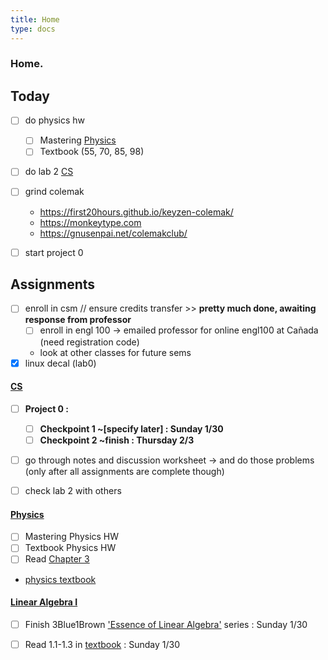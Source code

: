 ```yaml
---
title: Home
type: docs 
---
```


### Home.

## Today
- [ ] do physics hw 
    - [ ] Mastering [Physics](https://mlm.pearson.com/northamerica/masteringphysics/) 
    - [ ] Textbook (55, 70, 85, 98)
- [ ] do lab 2 [CS](https://inst.eecs.berkeley.edu/~cs61b/sp22/materials/lab/lab3/index.html)
- [ ] grind colemak
    - https://first20hours.github.io/keyzen-colemak/
    - https://monkeytype.com 
    - https://gnusenpai.net/colemakclub/
    
- [ ] start project 0 


## Assignments 

- [ ] enroll in csm // ensure credits transfer >> **pretty much done, awaiting response from professor**
    - [ ] enroll in engl 100 
        &rarr; emailed professor for online engl100 at Cañada (need registration code)
    - look at other classes for future sems
- [x] linux decal (lab0) 

#### [CS](/notes/docs/cs61b/) 
- [ ] **Project 0 :**
    - [ ] **Checkpoint 1 ~[specify later] : Sunday 1/30**
    - [ ] **Checkpoint 2 ~finish : Thursday 2/3** 
- [ ] go through notes and discussion worksheet 
    &rarr; and do those problems (only after all assignments are complete though)
- [ ] check lab 2 with others
 

#### [Physics](/notes/docs/physics7a/)
- [ ]  Mastering Physics HW 
- [ ]  Textbook Physics HW
- [ ] Read [Chapter 3](/notes/physics7a/3/) 
- [physics textbook](hugo/static/docs/physics7a/physics-textbook.pdf) 


#### [Linear Algebra I](/notes/docs/math54/) 
- [ ] Finish 3Blue1Brown ['Essence of Linear Algebra'](https://www.youtube.com/playlist?list=PLZHQObOWTQDPD3MizzM2xVFitgF8hE_ab) series : Sunday 1/30
- [ ] Read 1.1-1.3 in [textbook](Desktop/Math54/LinearAlgTxt.pdf) : Sunday 1/30

